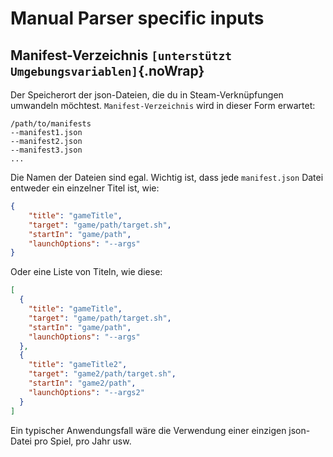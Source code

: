 # Manual Parser specific inputs

## Manifest-Verzeichnis `[unterstützt Umgebungsvariablen]`{.noWrap}

Der Speicherort der json-Dateien, die du in Steam-Verknüpfungen umwandeln möchtest. `Manifest-Verzeichnis` wird in dieser Form erwartet:

```
/path/to/manifests
--manifest1.json
--manifest2.json
--manifest3.json
...
```
Die Namen der Dateien sind egal. Wichtig ist, dass jede `manifest.json` Datei entweder ein einzelner Titel ist, wie:
```json
{
    "title": "gameTitle",
    "target": "game/path/target.sh",
    "startIn": "game/path",
    "launchOptions": "--args"
}
```
Oder eine Liste von Titeln, wie diese:
```json
[
  {
    "title": "gameTitle",
    "target": "game/path/target.sh",
    "startIn": "game/path",
    "launchOptions": "--args"
  },
  {
    "title": "gameTitle2",
    "target": "game2/path/target.sh",
    "startIn": "game2/path",
    "launchOptions": "--args2"
  }
]
```

Ein typischer Anwendungsfall wäre die Verwendung einer einzigen json-Datei pro Spiel, pro Jahr usw.
